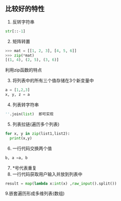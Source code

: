 ## 比较好的特性
1. 反转字符串
```python
str[::-1]
```
2. 矩阵转置
```python
>>> mat = [[1, 2, 3], [4, 5, 6]]
>>> zip(*mat)
[(1, 4), (2, 5), (3, 6)]
```
利用zip函数的特点

3. 将列表中的所有三个值存储在3个新变量中
```python
a = [1,2,3]
x, y, z = a
```
4. 列表转字符串
```python
''.join(list)  即可实现
```
5. 列表拉链(遍历多个列表)
```python
for x, y in zip(list1,list2):
  print(x,y)
```
6. 一行代码交换两个值
```python
b, a =a, b
```
7. *号代表重复
8.  一行代码获取用户输入并放到列表中
```python
result = map(lambda x:int(x) ,raw_input().split())
```
9.嵌套遍历形成多维列表(数组)
